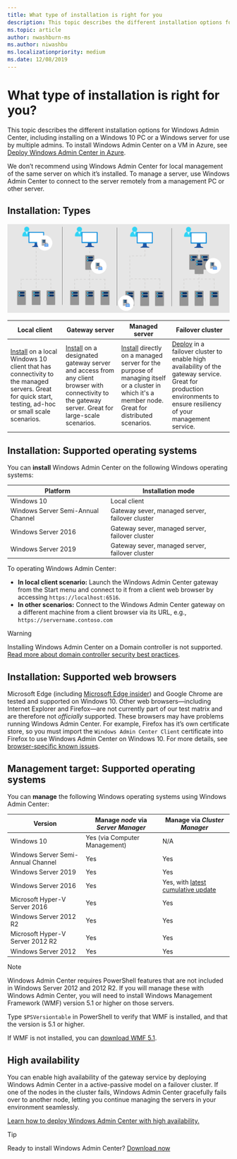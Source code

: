 ```yaml
---
title: What type of installation is right for you
description: This topic describes the different installation options for Windows Admin Center, including installing on a Windows 10 PC or a Windows server for use by multiple admins.
ms.topic: article
author: nwashburn-ms
ms.author: niwashbu
ms.localizationpriority: medium
ms.date: 12/08/2019
---
```

# What type of installation is right for you?

This topic describes the different installation options for Windows Admin Center, including installing on a Windows 10 PC or a Windows server for use by multiple admins. To install Windows Admin Center on a VM in Azure, see [Deploy Windows Admin Center in Azure](../azure/deploy-wac-in-azure.md).

We don’t recommend using Windows Admin Center for local management of the same server on which it’s installed. To manage a server, use Windows Admin Center to connect to the server remotely from a management PC or other server.

## Installation: Types

![img](../media/deployment-options/install-options.PNG)

| Local client                                | Gateway server                                  | Managed server                               | Failover cluster                           |
|---------------------------------------------|-------------------------------------------------|----------------------------------------------|--------------------------------------------|
| [Install](../deploy/install.md) on a local Windows 10 client that has connectivity to the managed servers.  Great for quick start, testing, ad-hoc or small scale scenarios. |[Install](../deploy/install.md) on a designated gateway server and access from any client browser with connectivity to the gateway server.  Great for large-scale scenarios. | [Install](../deploy/install.md) directly on a managed server for the purpose of managing itself or a cluster in which it's a member node.  Great for distributed scenarios. | [Deploy](#high-availability) in a failover cluster to enable high availability of the gateway service. Great for production environments to ensure resiliency of your management service. |

## Installation: Supported operating systems

You can **install** Windows Admin Center on the following Windows operating systems:

| **Platform**                       | **Installation mode** |
| -----------------------------------| --------------------- |
| Windows 10                         | Local client |
| Windows Server Semi-Annual Channel | Gateway sever, managed server, failover cluster |
| Windows Server 2016                | Gateway sever, managed server, failover cluster |
| Windows Server 2019                | Gateway sever, managed server, failover cluster |

To operating Windows Admin Center:

- **In local client scenario:** Launch the Windows Admin Center gateway from the Start menu and connect to it from a client web browser by accessing `https://localhost:6516`.
- **In other scenarios:** Connect to the Windows Admin Center gateway on a different machine from a client browser via its URL, e.g., `https://servername.contoso.com`

> [!WARNING]
> Installing Windows Admin Center on a Domain controller is not supported. [Read more about domain controller security best practices](../../../identity/ad-ds/plan/security-best-practices/securing-domain-controllers-against-attack.md).

## Installation: Supported web browsers

Microsoft Edge (including [Microsoft Edge insider](https://microsoftedgeinsider.com)) and Google Chrome are tested and supported on Windows 10. Other web browsers—including Internet Explorer and Firefox—are not currently part of our test matrix and are therefore not *officially* supported. These browsers may have problems running Windows Admin Center. For example, Firefox has it’s own certificate store, so you must import the `Windows Admin Center Client` certificate into Firefox to use Windows Admin Center on Windows 10. For more details, see [browser-specific known issues](../support/known-issues.md#browser-specific-issues).

## Management target: Supported operating systems

You can **manage** the following Windows operating systems using Windows Admin Center:

| Version | Manage *node* via *Server Manager* | Manage via *Cluster Manager* |
| ------------------------- |--------------- | ----- |
| Windows 10 | Yes (via Computer Management) | N/A |
| Windows Server Semi-Annual Channel | Yes | Yes |
| Windows Server 2019 | Yes | Yes |
| Windows Server 2016 | Yes | Yes, with [latest cumulative update](../use/manage-hyper-converged.md#prepare-your-windows-server-2016-cluster-for-windows-admin-center) |
| Microsoft Hyper-V Server 2016 | Yes | Yes |
| Windows Server 2012 R2 | Yes | Yes |
| Microsoft Hyper-V Server 2012 R2 | Yes | Yes |
| Windows Server 2012 | Yes | Yes |

> [!NOTE]
> Windows Admin Center requires PowerShell features that are not included in Windows Server 2012 and 2012 R2. If you will manage these with Windows Admin Center, you will need to install Windows Management Framework (WMF) version 5.1 or higher on those servers.
>
> Type `$PSVersiontable` in PowerShell to verify that WMF is installed,
> and that the version is 5.1 or higher.
>
> If WMF is not installed, you can [download WMF 5.1](https://www.microsoft.com/download/details.aspx?id=54616).

## High availability

You can enable high availability of the gateway service by deploying Windows Admin Center in a active-passive model on a failover cluster. If one of the nodes in the cluster fails, Windows Admin Center gracefully fails over to another node, letting you continue managing the servers in your environment seamlessly.

[Learn how to deploy Windows Admin Center with high availability.](../deploy/high-availability.md)

> [!Tip]
> Ready to install Windows Admin Center? [Download now](../overview.md)